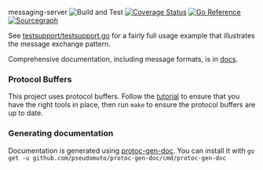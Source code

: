 messaging-server ![Build and Test](https://github.com/getlantern/messaging-server/workflows/Build%20and%20Test/badge.svg)&nbsp;[![Coverage Status](https://coveralls.io/repos/getlantern/messaging-server/badge.png)](https://coveralls.io/r/getlantern/messaging-server)&nbsp;[![Go Reference](https://pkg.go.dev/badge/github.com/getlantern/messaging-server.svg)](https://pkg.go.dev/github.com/getlantern/messaging-server)&nbsp;[![Sourcegraph](https://sourcegraph.com/github.com/getlantern/messaging-server/-/badge.svg)](https://sourcegraph.com/github.com/getlantern/messaging-server?badge)

See [testsupport/testsupport.go](testsupport/testsupport.go) for a fairly full usage example that illustrates the message exchange pattern.

Comprehensive documentation, including message formats, is in [docs](docs/README.md).

### Protocol Buffers
This project uses protocol buffers. Follow the [tutorial](https://developers.google.com/protocol-buffers/docs/gotutorial) to ensure that you have the right tools in place, then run `make` to ensure the protocol buffers are up to date.

### Generating documentation
Documentation is generated using [protoc-gen-doc](https://github.com/pseudomuto/protoc-gen-doc). You can install it with `go get -u github.com/pseudomuto/protoc-gen-doc/cmd/protoc-gen-doc`